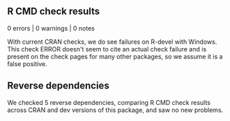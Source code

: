 ## R CMD check results

0 errors | 0 warnings | 0 notes

With current CRAN checks, we do see failures on R-devel with Windows. This check ERROR doesn't seem to cite an actual check failure and is present on the check pages for many other packages, so we assume it is a false positive.

## Reverse dependencies

We checked 5 reverse dependencies, comparing R CMD check results across CRAN and dev versions of this package, and saw no new problems.

